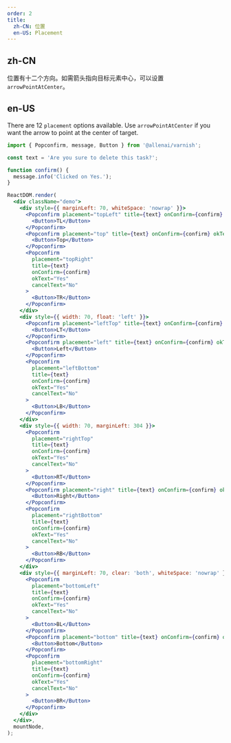 ```yaml
---
order: 2
title:
  zh-CN: 位置
  en-US: Placement
---
```


## zh-CN

位置有十二个方向。如需箭头指向目标元素中心，可以设置 `arrowPointAtCenter`。

## en-US

There are 12 `placement` options available. Use `arrowPointAtCenter` if you want the arrow to point at the center of target.

```jsx
import { Popconfirm, message, Button } from '@allenai/varnish';

const text = 'Are you sure to delete this task?';

function confirm() {
  message.info('Clicked on Yes.');
}

ReactDOM.render(
  <div className="demo">
    <div style={{ marginLeft: 70, whiteSpace: 'nowrap' }}>
      <Popconfirm placement="topLeft" title={text} onConfirm={confirm} okText="Yes" cancelText="No">
        <Button>TL</Button>
      </Popconfirm>
      <Popconfirm placement="top" title={text} onConfirm={confirm} okText="Yes" cancelText="No">
        <Button>Top</Button>
      </Popconfirm>
      <Popconfirm
        placement="topRight"
        title={text}
        onConfirm={confirm}
        okText="Yes"
        cancelText="No"
      >
        <Button>TR</Button>
      </Popconfirm>
    </div>
    <div style={{ width: 70, float: 'left' }}>
      <Popconfirm placement="leftTop" title={text} onConfirm={confirm} okText="Yes" cancelText="No">
        <Button>LT</Button>
      </Popconfirm>
      <Popconfirm placement="left" title={text} onConfirm={confirm} okText="Yes" cancelText="No">
        <Button>Left</Button>
      </Popconfirm>
      <Popconfirm
        placement="leftBottom"
        title={text}
        onConfirm={confirm}
        okText="Yes"
        cancelText="No"
      >
        <Button>LB</Button>
      </Popconfirm>
    </div>
    <div style={{ width: 70, marginLeft: 304 }}>
      <Popconfirm
        placement="rightTop"
        title={text}
        onConfirm={confirm}
        okText="Yes"
        cancelText="No"
      >
        <Button>RT</Button>
      </Popconfirm>
      <Popconfirm placement="right" title={text} onConfirm={confirm} okText="Yes" cancelText="No">
        <Button>Right</Button>
      </Popconfirm>
      <Popconfirm
        placement="rightBottom"
        title={text}
        onConfirm={confirm}
        okText="Yes"
        cancelText="No"
      >
        <Button>RB</Button>
      </Popconfirm>
    </div>
    <div style={{ marginLeft: 70, clear: 'both', whiteSpace: 'nowrap' }}>
      <Popconfirm
        placement="bottomLeft"
        title={text}
        onConfirm={confirm}
        okText="Yes"
        cancelText="No"
      >
        <Button>BL</Button>
      </Popconfirm>
      <Popconfirm placement="bottom" title={text} onConfirm={confirm} okText="Yes" cancelText="No">
        <Button>Bottom</Button>
      </Popconfirm>
      <Popconfirm
        placement="bottomRight"
        title={text}
        onConfirm={confirm}
        okText="Yes"
        cancelText="No"
      >
        <Button>BR</Button>
      </Popconfirm>
    </div>
  </div>,
  mountNode,
);
```

<style>
.code-box-demo .demo {
  overflow: auto;
}
.code-box-demo .ant-popover-wrap > a {
  margin-right: 8px;
}
.code-box-demo .ant-btn {
  margin-right: 8px;
  margin-bottom: 8px;
}
#components-popconfirm-demo-placement .ant-btn {
  width: 70px;
  text-align: center;
  padding: 0;
}
</style>
